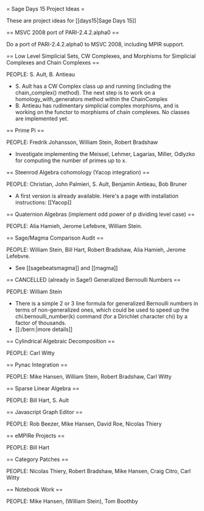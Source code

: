 = Sage Days 15 Project Ideas =

These are project ideas for [[days15|Sage Days 15]]

== MSVC 2008 port of PARI-2.4.2.alpha0 ==


  Do a port of PARI-2.4.2.alpha0 to MSVC 2008, including MPIR support.

== Low Level Simplicial Sets, CW Complexes, and Morphisms for Simplicial Complexes and Chain Complexes ==

PEOPLE: S. Ault, B. Antieau

  * S. Ault has a CW Complex class up and running (including the chain_complex() method).  The next step is to work on a homology_with_generators method within the ChainComplex
  * B. Antieau has rudimentary simplicial complex morphisms, and is working on the functor to morphisms of chain complexes. No classes are implemented yet.

== Prime Pi ==

PEOPLE: Fredrik Johansson, William Stein, Robert Bradshaw

  * Investigate implementing the Meissel, Lehmer, Lagarias, Miller, Odlyzko for computing the number of primes up to x.


== Steenrod Algebra cohomology (Yacop integration) ==
  
PEOPLE: Christian, John Palmieri, S. Ault, Benjamin Antieau, Bob Bruner

  * A first version is already available. Here's a page with installation instructions: [[Yacop]] 

== Quaternion Algebras (implement odd power of p dividing level case) ==

PEOPLE: Alia Hamieh, Jerome Lefebvre, William Stein.



== Sage/Magma Comparison Audit ==

PEOPLE: William Stein, Bill Hart, Robert Bradshaw, Alia Hamieh, Jerome Lefebvre.

  * See [[sagebeatsmagma]] and [[magma]]

== CANCELLED (already in Sage!) Generalized Bernoulli Numbers ==

PEOPLE: William Stein   
  
  * There is a simple 2 or 3 line formula for generalized Bernoulli numbers in terms of non-generalized ones, which could be used to speed up the chi.bernoulli_number(k) command (for a Dirichlet character chi) by a factor of thousands.
  * [[:/bern:|more details]]

== Cylindrical Algebraic Decomposition ==

PEOPLE: Carl Witty

== Pynac Integration ==

PEOPLE: Mike Hansen, William Stein, Robert Bradshaw, Carl Witty

== Sparse Linear Algebra ==

PEOPLE: Bill Hart, S. Ault

== Javascript Graph Editor ==

PEOPLE: Rob Beezer, Mike Hansen, David Roe, Nicolas Thiery

== eMPIRe Projects ==

PEOPLE:  Bill Hart

== Category Patches ==

PEOPLE: Nicolas Thiery, Robert Bradshaw, Mike Hansen, Craig Citro, Carl Witty

== Notebook Work ==

PEOPLE: Mike Hansen, (William Stein), Tom Boothby
